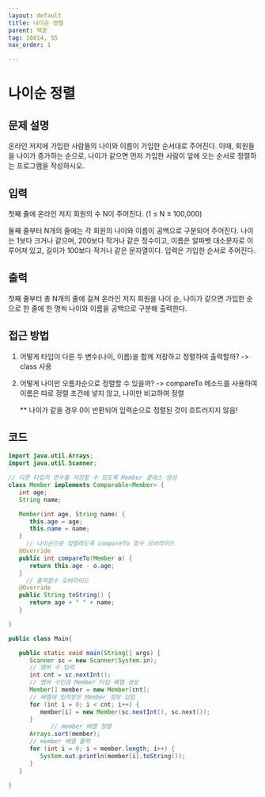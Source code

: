 ```yaml
---
layout: default
title: 나이순 정렬
parent: 백준
tag: 10814, S5
nav_order: 1

---
```


# 나이순 정렬

## 문제 설명

온라인 저지에 가입한 사람들의 나이와 이름이 가입한 순서대로 주어진다. 이때, 회원들을 나이가 증가하는 순으로, 나이가 같으면 먼저 가입한 사람이 앞에 오는 순서로 정렬하는 프로그램을 작성하시오.

## 입력

첫째 줄에 온라인 저지 회원의 수 N이 주어진다. (1 ≤ N ≤ 100,000)

둘째 줄부터 N개의 줄에는 각 회원의 나이와 이름이 공백으로 구분되어 주어진다. 나이는 1보다 크거나 같으며, 200보다 작거나 같은 정수이고, 이름은 알파벳 대소문자로 이루어져 있고, 길이가 100보다 작거나 같은 문자열이다. 입력은 가입한 순서로 주어진다.

## 출력

첫째 줄부터 총 N개의 줄에 걸쳐 온라인 저지 회원을 나이 순, 나이가 같으면 가입한 순으로 한 줄에 한 명씩 나이와 이름을 공백으로 구분해 출력한다.

## 접근 방법

1. 어떻게 타입이 다른 두 변수(나이, 이름)을 함께 저장하고 정렬하여 출력할까?
   -> class 사용

2. 어떻게 나이만 오름차순으로 정렬할 수 있을까?
   -> compareTo 메소드를 사용하여 이름은 따로 정렬 조건에 넣지 않고, 나이만 비교하여 정렬

   ** 나이가 같을 경우 0이 반환되어 입력순으로 정렬된 것이 흐트러지지 않음!



## 코드

```java
import java.util.Arrays;
import java.util.Scanner;

// 다른 타입의 변수를 저장할 수 있도록 Member 클래스 생성
class Member implements Comparable<Member> {
   int age;
   String name;

   Member(int age, String name) {
      this.age = age;
      this.name = name;
   }
	 // 나이순으로 정렬하도록 compareTo 함수 오버라이드
   @Override
   public int compareTo(Member o) {
      return this.age - o.age;
   }
	 // 출력함수 오버라이드
   @Override
   public String toString() {
      return age + " " + name;
   }

}

public class Main{

   public static void main(String[] args) {
      Scanner sc = new Scanner(System.in);
      // 멤버 수 입력
      int cnt = sc.nextInt();
      // 멤버 수만큼 Member 타입 배열 생성
      Member[] member = new Member[cnt];
      // 배열에 입력받은 Member 정보 삽입
      for (int i = 0; i < cnt; i++) {
         member[i] = new Member(sc.nextInt(), sc.next());
      }
			// member 배열 정렬
      Arrays.sort(member);
      // member 배열 출력
      for (int i = 0; i < member.length; i++) {
         System.out.println(member[i].toString());
      }
   }

}
```
